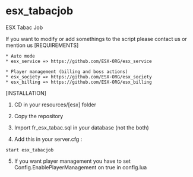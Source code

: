 # esx_tabacjob
ESX Tabac Job

If you want to modify or add somethings to the script please contact us or mention us
[REQUIREMENTS]

	* Auto mode
	* esx_service => https://github.com/ESX-ORG/esx_service
  
	* Player management (billing and boss actions)
	* esx_society => https://github.com/ESX-ORG/esx_society
	* esx_billing => https://github.com/ESX-ORG/esx_billing

[INSTALLATION]

1) CD in your resources/[esx] folder
2) Copy the repository
3) Import fr_esx_tabac.sql in your database (not the both)

4) Add this in your server.cfg :

```
start esx_tabacjob
```

5) If you want player management you have to set Config.EnablePlayerManagement on true in config.lua
